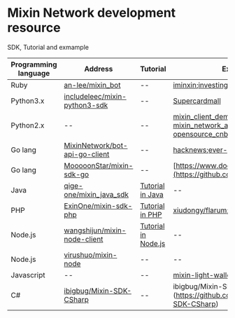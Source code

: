 # Mixin Network development resource
SDK, Tutorial and exmample


|Programming language |Address| Tutorial|Example|
|--|--|--|--|
|Ruby|[an-lee/mixin_bot](https://github.com/an-lee/mixin_bot)|--|[iminxin](https://github.com/an-lee/iminxin);[investing_mistakes](https://github.com/an-lee/investing_mistakes)|
|Python3.x|[includeleec/mixin-python3-sdk](https://github.com/includeleec/mixin-python3-sdk)|--|[Supercardmall](https://github.com/lijianld/superCardMall)|
|Python2.x|--|--| [mixin_client_demo](https://github.com/myrual/mixin_client_demo)  [mixin_network_api_example](https://github.com/myrual/mixin_network_api_example)  [opensource_cnb_atm](https://github.com/myrual/opensource_cnb_atm)|
|Go lang| [MixinNetwork/bot-api-go-client](https://github.com/MixinNetwork/bot-api-go-client)|--|[hacknews](https://github.com/crossle/hacker-news-mixin-bot);[ever-post](https://github.com/caosbad/ever-post-mixin-bot)|
|Go lang  |[MooooonStar/mixin-sdk-go](https://github.com/MooooonStar/mixin-sdk-go)|--|[https://www.dodice.com](https://github.com/soooooooon/rock) |
|Java|[qige-one/mixin_java_sdk](http://github.com/qige-one/mixin_java_sdk)|[Tutorial in Java](https://github.com/wenewzhang/mixin_labs-java-bot)|--|
|PHP|[ExinOne/mixin-sdk-php](https://github.com/ExinOne/mixin-sdk-php)|[Tutorial in PHP](https://github.com/wenewzhang/mixin_labs-php-bot)|[xiudongy/flarum](https://github.com/xiudongy/flarum);[MixinKeys](https://github.com/if1242/MixinKeys)|
|Node.js|[wangshijun/mixin-node-client](http://github.com/wangshijun/mixin-node-client)|[Tutorial in  Node.js](https://github.com/wenewzhang/mixin_network-nodejs-bot2)|--|
|Node.js|[virushuo/mixin-node](https://github.com/virushuo/mixin-node)| -- |--|
|Javascript|-- |--|[mixin-light-wallet](https://github.com/MixinLight/mixin-light-wallet);[mixwallet](https://github.com/over140/mixwallet)|
|C#|[ibigbug/Mixin-SDK-CSharp](https://github.com/ibigbug/Mixin-SDK-CSharp) |--|ibigbug/Mixin-SDK-CSharp](https://github.com/ibigbug/Mixin-SDK-CSharp)|
